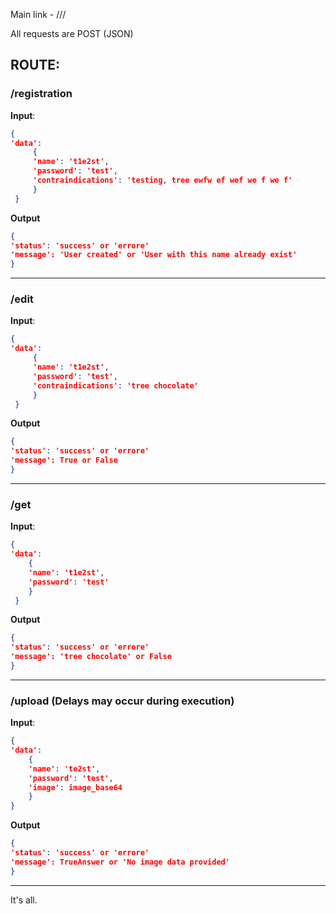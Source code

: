 Main link - ///

All requests are POST (JSON)

## ROUTE:

### /registration
**Input**:
```json
{
'data':
	 {
     'name': 't1e2st',
	 'password': 'test',
	 'contraindications': 'testing, tree ewfw ef wef we f we f'
	 }
 }
```
**Output**
```json
{
'status': 'success' or 'errore'
'message': 'User created' or 'User with this name already exist'
}
```
---
### /edit
**Input**:
```json
{
'data':
	 {
     'name': 't1e2st',
	 'password': 'test',
	 'contraindications': 'tree chocolate'
	 }
 }
```
**Output**
```json
{
'status': 'success' or 'errore'
'message': True or False
}
```
---
### /get
**Input**:
```json
{
'data':
	{
    'name': 't1e2st',
	'password': 'test'
	}
 }
```
**Output**
```json
{
'status': 'success' or 'errore'
'message': 'tree chocolate' or False
}
```

---
### /upload (Delays may occur during execution)
**Input**:
```json
{
'data':
    {
    'name': 'te2st',
    'password': 'test',
    'image': image_base64
    }
}
```
**Output**
```json
{
'status': 'success' or 'errore'
'message': TrueAnswer or 'No image data provided'
}
```
---

It's all.